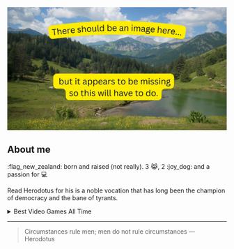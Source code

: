 <picture>
 <source media="(prefers-color-scheme: dark)" srcset="./images/hp-profile.jpg">
 <source media="(prefers-color-scheme: light)" srcset="./images/hp-bright.jpg">
 <img alt="YOUR-ALT-TEXT" src="./images/hp-no-image.jpg">
</picture>

## About me

:flag_new_zealand: born and raised (not really).
3 :joy_cat:, 2 :joy_dog: and a passion for :computer:

<!-- Add more video games later and fix the banner image -->

Read Herodotus for his is a noble vocation that has long been the champion of democracy and the bane of tyrants.

<details>
<summary>Best Video Games All Time </summary>

| **Rank** | **Game**                   | **Hours Played** |
|:---------|:---------------------------|:-----------------|
|     1    | XCOM 2                     | 1455             |
|     2    | The Witcher 3: Wild Hunt   | 1254             |
|     3    | The Elder Scrolls V: Skyrim| 1224             |
|     4    | Fallout 4                  | 2223             |
|     5    | Cyberpunk 2077             | 457              |

</details>

---
>Circumstances rule men; men do not rule circumstances — Herodotus
